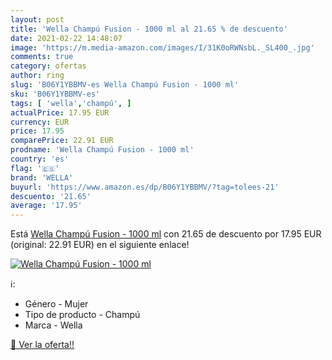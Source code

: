 ```yaml
---
layout: post
title: 'Wella Champú Fusion - 1000 ml al 21.65 % de descuento'
date: 2021-02-22 14:48:07
image: 'https://m.media-amazon.com/images/I/31K0oRWNsbL._SL400_.jpg'
comments: true
category: ofertas
author: ring
slug: 'B06Y1YBBMV-es Wella Champú Fusion - 1000 ml'
sku: 'B06Y1YBBMV-es'
tags: [ 'wella','champú', ]
actualPrice: 17.95 EUR
currency: EUR
price: 17.95
comparePrice: 22.91 EUR
prodname: 'Wella Champú Fusion - 1000 ml'
country: 'es'
flag: '🇪🇸'
brand: 'WELLA'
buyurl: 'https://www.amazon.es/dp/B06Y1YBBMV/?tag=tolees-21'
descuento: '21.65'
average: '17.95'
---
```


Está [Wella Champú Fusion - 1000 ml](https://www.amazon.es/dp/B06Y1YBBMV/?tag=tolees-21) con 21.65 de descuento por 17.95 EUR (original: 22.91 EUR) en el siguiente enlace!

[![Wella Champú Fusion - 1000 ml](https://m.media-amazon.com/images/I/31K0oRWNsbL._SL400_.jpg)](https://www.amazon.es/dp/B06Y1YBBMV/?tag=tolees-21)

ℹ️:

- Género - Mujer
- Tipo de producto - Champú
- Marca - Wella

[🛒 Ver la oferta!!](https://www.amazon.es/dp/B06Y1YBBMV/?tag=tolees-21)
